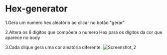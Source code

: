 # Hex-generator
1.Gera um numero hex aleatório ao clicar no botão "gerar"

2.Altera os 6 digitos que compõem o numero Hex para os digitos da cor que aparece no body

3.Cada clique gera uma cor aleatória diferente.
![Screenshot_2](https://github.com/SmallCityProgrammer/Hex-generator/assets/130911203/143fd87b-8e9a-466f-9baa-35cb6691cbe8)

